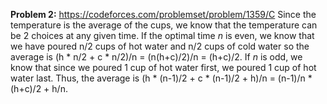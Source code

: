 **Problem 2:** https://codeforces.com/problemset/problem/1359/C
Since the temperature is the average of the cups, we know that the temperature can be 2 choices at any given time. If the optimal time $n$ is even, we know that we have poured n/2 cups of hot water and n/2 cups
of cold water so the average is (h * n/2 + c * n/2)/n = (n(h+c)/2)/n = (h+c)/2. If $n$ is odd, we know that since we poured 1 cup of hot water first, we poured 1 cup of hot water last. Thus, the average is
(h * (n-1)/2 + c * (n-1)/2 + h)/n = (n-1)/n * (h+c)/2 + h/n.



